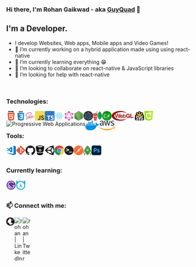 ### Hi there, I'm Rohan Gaikwad - aka [GuyQuad][website]  👋

<!--
**rohangaikwad/rohangaikwad** is a ✨ _special_ ✨ repository because its `README.md` (this file) appears on your GitHub profile.
-->
## I'm a Developer. 
- I develop Websites, Web apps, Mobile apps and Video Games!
- 🔭 I’m currently working on a hybrid application made using using react-native
- 🌱 I’m currently learning everything 😁
- 👯 I’m looking to collaborate on react-native & JavaScript libraries
- 🤔 I’m looking for help with react-native
<!-- - 💬 Ask me about ...
- 😄 Pronouns: ...
- ⚡ Fun fact: ...
-->
<br />

### Technologies:

[<img align="left" title="HTML5" alt="HTML5" width="26px" src="https://raw.githubusercontent.com/github/explore/80688e429a7d4ef2fca1e82350fe8e3517d3494d/topics/html/html.png" />][website]
[<img align="left" title="CSS3" alt="CSS3" width="26px" src="https://raw.githubusercontent.com/github/explore/80688e429a7d4ef2fca1e82350fe8e3517d3494d/topics/css/css.png" />][website]
[<img align="left" title="Sass" alt="Sass" width="26px" src="https://raw.githubusercontent.com/github/explore/80688e429a7d4ef2fca1e82350fe8e3517d3494d/topics/sass/sass.png" />][website]
[<img align="left" title="JavaScript" alt="JavaScript" width="26px" src="https://raw.githubusercontent.com/github/explore/80688e429a7d4ef2fca1e82350fe8e3517d3494d/topics/javascript/javascript.png" />][website]
[<img align="left" title="Typescript" alt="Typescript" width="26px" src="https://raw.githubusercontent.com/rohangaikwad/rohangaikwad/main/images/typescript.svg" />][website]
[<img align="left" title="React" alt="React" width="26px" src="https://raw.githubusercontent.com/github/explore/80688e429a7d4ef2fca1e82350fe8e3517d3494d/topics/react/react.png" />][website]
[<img align="left" title="GraphQL" alt="GraphQL" width="26px" src="https://raw.githubusercontent.com/github/explore/80688e429a7d4ef2fca1e82350fe8e3517d3494d/topics/graphql/graphql.png" />][website]
[<img align="left" title="Node.js" alt="Node.js" width="26px" src="https://raw.githubusercontent.com/github/explore/80688e429a7d4ef2fca1e82350fe8e3517d3494d/topics/nodejs/nodejs.png" />][website]
[<img align="left" title="Electron" alt="Electron" height="26px" src="https://raw.githubusercontent.com/rohangaikwad/rohangaikwad/main/images/electron.svg" />][website]
[<img align="left" title="Gulp" alt="Gulp" height="26px" src="https://raw.githubusercontent.com/rohangaikwad/rohangaikwad/main/images/gulp.svg" />][website]
[<img align="left" title="MongoDB" alt="MongoDB" height="26px" src="https://raw.githubusercontent.com/rohangaikwad/rohangaikwad/main/images/mongo_leaf.svg" />][website]
[<img align="left" title="CSharp" alt="CSharp" width="26px" src="https://raw.githubusercontent.com/github/explore/80688e429a7d4ef2fca1e82350fe8e3517d3494d/topics/csharp/csharp.png" />][website]
[<img align="left" title="WebGL" alt="WebGL" height="26px" src="https://raw.githubusercontent.com/rohangaikwad/rohangaikwad/main/images/webgl.svg" />][website]
[<img align="left" title="SVG" alt="SVG" height="26px" src="https://raw.githubusercontent.com/rohangaikwad/rohangaikwad/main/images/svg.svg" />][website]
[<img align="left" title="HTML5 Canvas" alt="HTML5 Canvas" height="26px" src="https://raw.githubusercontent.com/rohangaikwad/rohangaikwad/main/images/canvas.png" />][website]
[<img align="left" title="Progressive Web Applications" alt="Progressive Web Applications" height="24px" src="https://raw.githubusercontent.com/rohangaikwad/rohangaikwad/main/images/pwa.svg" />][website]
[<img align="left" title="Docker" alt="Docker" height="26px" src="https://raw.githubusercontent.com/rohangaikwad/rohangaikwad/main/images/docker.svg" />][website]
[<img align="left" title="Amazon Web Services" alt="Amazon Web Services" height="26px" src="https://raw.githubusercontent.com/rohangaikwad/rohangaikwad/main/images/aws.svg" />][website]

<br />
<br />

### Tools:
[<img align="left" title="Visual Studio Code" alt="Visual Studio Code" width="26px" src="https://raw.githubusercontent.com/github/explore/80688e429a7d4ef2fca1e82350fe8e3517d3494d/topics/visual-studio-code/visual-studio-code.png" />][website]
[<img align="left" title="Git" alt="Git" width="26px" src="https://raw.githubusercontent.com/rohangaikwad/rohangaikwad/main/images/git.svg" />][website]
[<img align="left" title="GitHub" alt="GitHub" width="26px" src="https://raw.githubusercontent.com/github/explore/78df643247d429f6cc873026c0622819ad797942/topics/github/github.png" />][website]
[<img align="left" title="Bitbucket" alt="Bitbucket" width="26px" src="https://raw.githubusercontent.com/rohangaikwad/rohangaikwad/main/images/bitbucket.svg" />][website]
[<img align="left" title="Unity" alt="Unity" width="26px" src="https://raw.githubusercontent.com/rohangaikwad/rohangaikwad/main/images/unity.svg" />][website]
[<img align="left" title="Chrome" alt="Chrome" width="26px" src="https://raw.githubusercontent.com/rohangaikwad/rohangaikwad/main/images/chrome.svg" />][website]
[<img align="left" title="Terminal" alt="Terminal" width="26px" src="https://raw.githubusercontent.com/github/explore/80688e429a7d4ef2fca1e82350fe8e3517d3494d/topics/terminal/terminal.png" />][website]
[<img align="left" title="Postman" alt="Postman" width="26px" src="https://raw.githubusercontent.com/rohangaikwad/rohangaikwad/main/images/postman.svg" />][website]
[<img align="left" title="Robo3T" alt="Robo3T" height="26px" src="https://raw.githubusercontent.com/rohangaikwad/rohangaikwad/main/images/robo3t.png" />][website]
[<img align="left" title="Photoshop" alt="Photoshop" width="26px" src="https://raw.githubusercontent.com/rohangaikwad/rohangaikwad/main/images/photoshop.svg" />][website]


<br />
<br />

### Currently learning:
[<img align="left" title="Gatsby" alt="Gatsby" width="26px" src="https://raw.githubusercontent.com/github/explore/e94815998e4e0713912fed477a1f346ec04c3da2/topics/gatsby/gatsby.png" />][website]
[<img align="left" title="Hasura" alt="Hasura" width="26px" src="https://raw.githubusercontent.com/rohangaikwad/rohangaikwad/main/images/hasura.svg" />][website]

<br />
<br />


### 📫 Connect with me:
[<img align="left" title="rohanvg.com" alt="rohanvg.com" width="22px" src="https://raw.githubusercontent.com/iconic/open-iconic/master/svg/globe.svg" />][website]
[<img align="left" title="rohan | LinkedIn"  alt="rohan | LinkedIn" width="22px" src="https://cdn.jsdelivr.net/npm/simple-icons@v3/icons/linkedin.svg" />][linkedin]
[<img align="left" title="rohan | Twitter" alt="rohan | Twitter" width="22px" src="https://cdn.jsdelivr.net/npm/simple-icons@v3/icons/twitter.svg" />][twitter]


[website]: https://www.rohanvg.com
[linkedin]: www.linkedin.com/in/rohangaikwad1
[twitter]: https://twitter.com/ImGuyQuad
